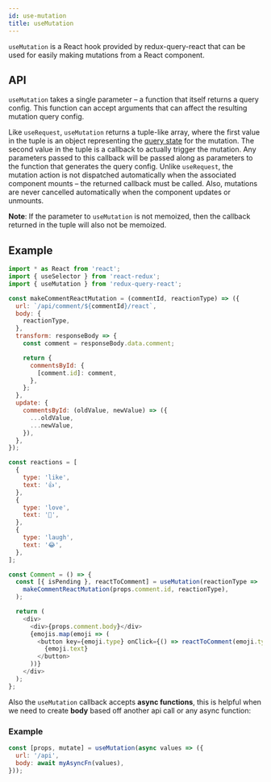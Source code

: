 ```yaml
---
id: use-mutation
title: useMutation
---
```


`useMutation` is a React hook provided by redux-query-react that can be used for easily making mutations from a React component.

## API

`useMutation` takes a single parameter – a function that itself returns a query config. This function can accept arguments that can affect the resulting mutation query config.

Like `useRequest`, `useMutation` returns a tuple-like array, where the first value in the tuple is an object representing the [query state](query-state) for the mutation. The second value in the tuple is a callback to actually trigger the mutation. Any parameters passed to this callback will be passed along as parameters to the function that generates the query config. Unlike `useRequest`, the mutation action is not dispatched automatically when the associated component mounts – the returned callback must be called. Also, mutations are never cancelled automatically when the component updates or unmounts.

**Note**: If the parameter to `useMutation` is not memoized, then the callback returned in the tuple will also not be memoized.

## Example

```javascript
import * as React from 'react';
import { useSelector } from 'react-redux';
import { useMutation } from 'redux-query-react';

const makeCommentReactMutation = (commentId, reactionType) => ({
  url: `/api/comment/${commentId}/react`,
  body: {
    reactionType,
  },
  transform: responseBody => {
    const comment = responseBody.data.comment;

    return {
      commentsById: {
        [comment.id]: comment,
      },
    };
  },
  update: {
    commentsById: (oldValue, newValue) => ({
      ...oldValue,
      ...newValue,
    }),
  },
});

const reactions = [
  {
    type: 'like',
    text: '👍',
  },
  {
    type: 'love',
    text: '💖',
  },
  {
    type: 'laugh',
    text: '😂',
  },
];

const Comment = () => {
  const [{ isPending }, reactToComment] = useMutation(reactionType =>
    makeCommentReactMutation(props.comment.id, reactionType),
  );

  return (
    <div>
      <div>{props.comment.body}</div>
      {emojis.map(emoji => (
        <button key={emoji.type} onClick={() => reactToComment(emoji.type)} disabled={isPending}>
          {emoji.text}
        </button>
      ))}
    </div>
  );
};
```

Also the `useMutation` callback accepts **async functions**, this is helpful when we need to create **body** based off another api call or any async function:

### Example

```javascript
const [props, mutate] = useMutation(async values => ({
  url: '/api',
  body: await myAsyncFn(values),
}));
```
